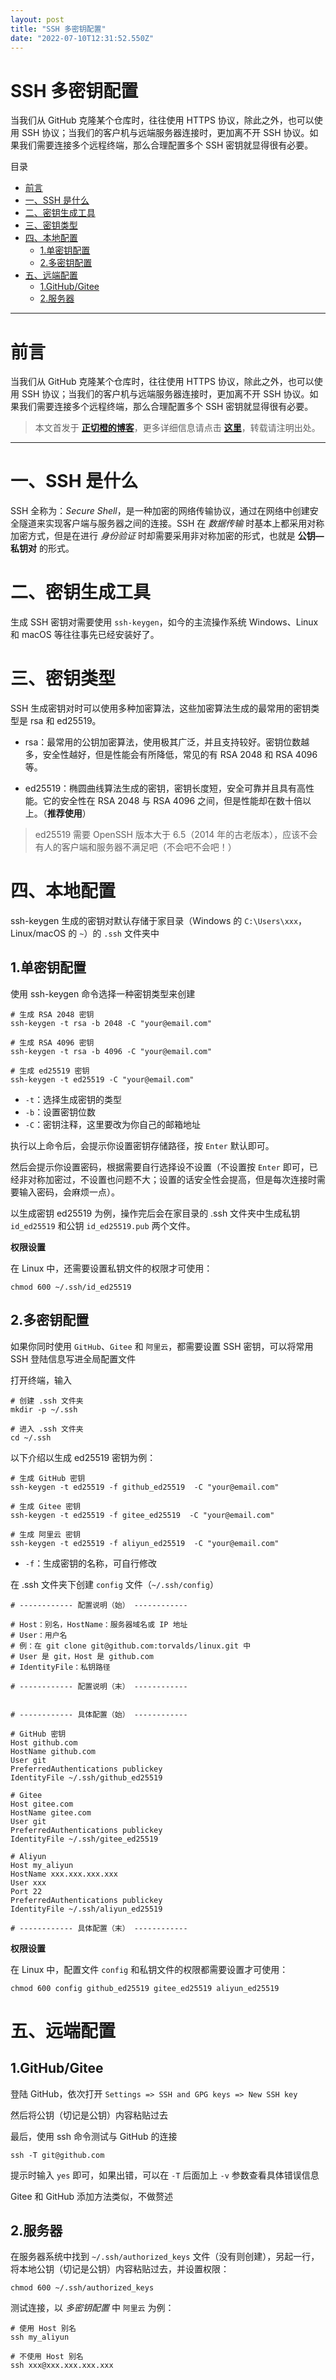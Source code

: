 ```yaml
---
layout: post
title: "SSH 多密钥配置"
date: "2022-07-10T12:31:52.550Z"
---
```

SSH 多密钥配置
=========

当我们从 GitHub 克隆某个仓库时，往往使用 HTTPS 协议，除此之外，也可以使用 SSH 协议；当我们的客户机与远端服务器连接时，更加离不开 SSH 协议。如果我们需要连接多个远程终端，那么合理配置多个 SSH 密钥就显得很有必要。

目录

*   [前言](#前言)
*   [一、SSH 是什么](#一ssh-是什么)
*   [二、密钥生成工具](#二密钥生成工具)
*   [三、密钥类型](#三密钥类型)
*   [四、本地配置](#四本地配置)
    *   [1.单密钥配置](#1单密钥配置)
    *   [2.多密钥配置](#2多密钥配置)
*   [五、远端配置](#五远端配置)
    *   [1.GitHub/Gitee](#1githubgitee)
    *   [2.服务器](#2服务器)

* * *

前言
==

当我们从 GitHub 克隆某个仓库时，往往使用 HTTPS 协议，除此之外，也可以使用 SSH 协议；当我们的客户机与远端服务器连接时，更加离不开 SSH 协议。如果我们需要连接多个远程终端，那么合理配置多个 SSH 密钥就显得很有必要。

> 本文首发于 **[正切橙的博客](https://blog.hext.top/)**，更多详细信息请点击 **[这里](https://blog.hext.top/posts/ssh-keys-config/)**，转载请注明出处。

* * *

一、SSH 是什么
=========

SSH 全称为：_Secure Shell_，是一种加密的网络传输协议，通过在网络中创建安全隧道来实现客户端与服务器之间的连接。SSH 在 _数据传输_ 时基本上都采用对称加密方式，但是在进行 _身份验证_ 时却需要采用非对称加密的形式，也就是 **公钥—私钥对** 的形式。

二、密钥生成工具
========

生成 SSH 密钥对需要使用 `ssh-keygen`，如今的主流操作系统 Windows、Linux 和 macOS 等往往事先已经安装好了。

三、密钥类型
======

SSH 生成密钥对时可以使用多种加密算法，这些加密算法生成的最常用的密钥类型是 rsa 和 ed25519。

*   rsa：最常用的公钥加密算法，使用极其广泛，并且支持较好。密钥位数越多，安全性越好，但是性能会有所降低，常见的有 RSA 2048 和 RSA 4096 等。
    
*   ed25519：椭圆曲线算法生成的密钥，密钥长度短，安全可靠并且具有高性能。它的安全性在 RSA 2048 与 RSA 4096 之间，但是性能却在数十倍以上。（**推荐使用**）
    

> ed25519 需要 OpenSSH 版本大于 6.5（2014 年的古老版本），应该不会有人的客户端和服务器不满足吧（不会吧不会吧！）

四、本地配置
======

ssh-keygen 生成的密钥对默认存储于家目录（Windows 的 `C:\Users\xxx`，Linux/macOS 的 `~`）的 `.ssh` 文件夹中

1.单密钥配置
-------

使用 ssh-keygen 命令选择一种密钥类型来创建

    # 生成 RSA 2048 密钥
    ssh-keygen -t rsa -b 2048 -C "your@email.com"
    
    # 生成 RSA 4096 密钥
    ssh-keygen -t rsa -b 4096 -C "your@email.com"
    
    # 生成 ed25519 密钥
    ssh-keygen -t ed25519 -C "your@email.com"
    

*   `-t`：选择生成密钥的类型
*   `-b`：设置密钥位数
*   `-C`：密钥注释，这里要改为你自己的邮箱地址

执行以上命令后，会提示你设置密钥存储路径，按 `Enter` 默认即可。

然后会提示你设置密码，根据需要自行选择设不设置（不设置按 `Enter` 即可，已经非对称加密过，不设置也问题不大；设置的话安全性会提高，但是每次连接时需要输入密码，会麻烦一点）。

以生成密钥 ed25519 为例，操作完后会在家目录的 .ssh 文件夹中生成私钥 `id_ed25519` 和公钥 `id_ed25519.pub` 两个文件。

**权限设置**

在 Linux 中，还需要设置私钥文件的权限才可使用：

    chmod 600 ~/.ssh/id_ed25519
    

2.多密钥配置
-------

如果你同时使用 `GitHub`、`Gitee` 和 `阿里云`，都需要设置 SSH 密钥，可以将常用 SSH 登陆信息写进全局配置文件

打开终端，输入

    # 创建 .ssh 文件夹
    mkdir -p ~/.ssh
    
    # 进入 .ssh 文件夹
    cd ~/.ssh
    

以下介绍以生成 ed25519 密钥为例：

    # 生成 GitHub 密钥
    ssh-keygen -t ed25519 -f github_ed25519  -C "your@email.com"
    
    # 生成 Gitee 密钥
    ssh-keygen -t ed25519 -f gitee_ed25519  -C "your@email.com"
    
    # 生成 阿里云 密钥
    ssh-keygen -t ed25519 -f aliyun_ed25519  -C "your@email.com"
    

*   `-f`：生成密钥的名称，可自行修改

在 .ssh 文件夹下创建 `config` 文件（`~/.ssh/config`）

    # ------------ 配置说明（始） ------------
    
    # Host：别名，HostName：服务器域名或 IP 地址
    # User：用户名
    # 例：在 git clone git@github.com:torvalds/linux.git 中
    # User 是 git，Host 是 github.com
    # IdentityFile：私钥路径
    
    # ------------ 配置说明（末） ------------
    
    
    # ------------ 具体配置（始） ------------
    
    # GitHub 密钥
    Host github.com
    HostName github.com
    User git
    PreferredAuthentications publickey
    IdentityFile ~/.ssh/github_ed25519
    
    # Gitee
    Host gitee.com
    HostName gitee.com
    User git
    PreferredAuthentications publickey
    IdentityFile ~/.ssh/gitee_ed25519
    
    # Aliyun
    Host my_aliyun
    HostName xxx.xxx.xxx.xxx
    User xxx
    Port 22
    PreferredAuthentications publickey
    IdentityFile ~/.ssh/aliyun_ed25519
    
    # ------------ 具体配置（末） ------------
    

**权限设置**

在 Linux 中，配置文件 `config` 和私钥文件的权限都需要设置才可使用：

    chmod 600 config github_ed25519 gitee_ed25519 aliyun_ed25519
    

五、远端配置
======

1.GitHub/Gitee
--------------

登陆 GitHub，依次打开 `Settings => SSH and GPG keys => New SSH key`

然后将公钥（切记是公钥）内容粘贴过去

最后，使用 ssh 命令测试与 GitHub 的连接

    ssh -T git@github.com
    

提示时输入 `yes` 即可，如果出错，可以在 `-T` 后面加上 `-v` 参数查看具体错误信息

Gitee 和 GitHub 添加方法类似，不做赘述

2.服务器
-----

在服务器系统中找到 `~/.ssh/authorized_keys` 文件（没有则创建），另起一行，将本地公钥（切记是公钥）内容粘贴过去，并设置权限：

    chmod 600 ~/.ssh/authorized_keys
    

测试连接，以 _多密钥配置_ 中 `阿里云` 为例：

    # 使用 Host 别名
    ssh my_aliyun
    
    # 不使用 Host 别名
    ssh xxx@xxx.xxx.xxx.xxx